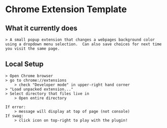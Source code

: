 # Chrome Extension Template

## What it currently does
    > A small popup extension that changes a webpages background color
    using a dropdown menu selection.  Can also save choices for next time
    you visit the same page.

## Local Setup
    > Open Chrome browser
    > go to chrome://extensions
        > check "Developer mode" in upper-right hand corner
    > "Load unpacked extension..."
    > Select directory that files live in
        > Open entire directory
    
    If error:
        > message will display at top of page (not console)
    If swag:
        > click icon on top-right to play with the plugin!